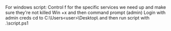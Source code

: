 For windows script:
Control f for the specific services we need up and make sure they're not killed
Win +x and then command prompt (admin)
Login with admin creds
cd to C:\Users\<user>\Desktop\ and then run script with .\script.ps1
